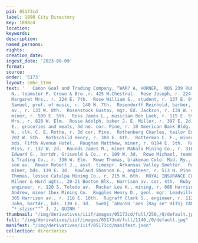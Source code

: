 ```yaml
---
pid: 05173cd
label: 1898 City Directory
key: 1898cd
location: 
keywords: 
description: 
named_persons: 
rights: 
creation_date: 
ingest_date: '2023-08-09'
format: 
source: 
order: '5173'
layout: cmhc_item
text: '   Canon Goal and Trading Company, “WAR? A, HORNER,  ROS 239 RUL  Rose John
  N., teamster P. Crowe & Bro.,r. 425 W.Chestnut.  Rose Joseph, r. 224 E. 7th.  Rose
  Margaret Mrs., r. 224 E. 7th.  Rose William S., student, r. 137 E. 9th.  Rosenberg
  Samuel, prof. of music, r. 140 W. 7th.  Rosendorff Reinhold, barber, 408 Harrison
  av., r. 133 W. 8th.  Rosenstock Gustav, mgr. Ed. Jackson, r. 134 W. 4th.  Ross Albert,
  miner, r. 500 E. 5th.  Ross James L., musician Ben Loeb, r. 115 E. 5th.  Ross Katie
  Mrs., r. 820 W. Elm.  Rosse Adolph, baker J. E. Miller, r. 397 E. 2d.  Rothe Charles
  E., groceries and meats, 3d ne. cor. Pine, r. 10 American Bank Bldg.  Rothe Henry
  W., clk. C. E. Rothe, r. 3d cor. Pine.  Rothenberg Charles, tailor Ed Jackson, r.
  202 W. 5th.  Rothschild Henry, r. 308 E. 6th.  Rotterman C. F., miner Marian Lease,
  bds. Fifth Avenue Hotel.  Roughan Matthew, miner, r. 8194 E. 5th.  Roullier Marie
  Miss, r. 132 W. 2d.  Rounds James M., miner Mahala Mining Co., r. 316 W. 3d.  Rowe
  Edward G., bartdr. Griswold & Co., r. 109 W. 3d.  Rowe Michael, teamster Canon Coal
  & Trading Co., r. 330 W. Elm.  Rowe Thomas, brakeman Colo. Mid. Ry., r. 405 Harri-
  son av.  Rowen Robert J., asst. timekpr. Arkansas Valley Smelter.  Rowland John,
  miner, bds. 139 E. 3d.  Rowland Shannon 6., engineer, r. 513 N. Pine.  Rowlands
  Thomas, lessee Catalpa Mining Co., r. 215 W. 6th.  ROYAL INSURANCE CO., Liverpool,
  Milner & Hurd agts., 20-21 Boston Blk., Harrison av. cor. 4th.  Ruby Andrew M.,
  engineer, r. 120 S. Toledo av.  Rucker Lou K., mining, r. 608 Harrison av.  Ruddy
  Andrew, miner Ibex Mining Co.  Ruggles Henry D., genl. mgr. Leadville Light Co.,
  305 Harrison av., r. 116 E. 10th.  Rugraff Clark S., engineer, r. 112 N. Hemlock.  Rule
  John, bartdr., bds. 139 E. 3d.  SueO] ‘aUunSU ‘aes [Ray se" HITS} TAM  ROOM MOULDINGS,
  “* stzzer""” J, J, QUINN '
thumbnail: "/img/derivatives/iiif/images/05173cd/full/250,/0/default.jpg"
full: "/img/derivatives/iiif/images/05173cd/full/1140,/0/default.jpg"
manifest: "/img/derivatives/iiif/05173cd/manifest.json"
collection: directories
---
```

